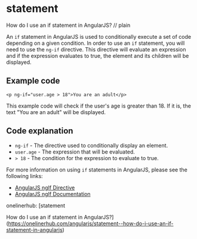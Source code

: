 # statement

How do I use an if statement in AngularJS?
// plain

An `if` statement in AngularJS is used to conditionally execute a set of code depending on a given condition. In order to use an `if` statement, you will need to use the `ng-if` directive. This directive will evaluate an expression and if the expression evaluates to true, the element and its children will be displayed.

## Example code

```
<p ng-if="user.age > 18">You are an adult</p>
```

This example code will check if the user's age is greater than 18. If it is, the text "You are an adult" will be displayed.

## Code explanation


* `ng-if` - The directive used to conditionally display an element.
* `user.age` - The expression that will be evaluated.
* `> 18` - The condition for the expression to evaluate to true.

For more information on using `if` statements in AngularJS, please see the following links:

* [AngularJS ngIf Directive](https://www.w3schools.com/angular/ng_ng-if.asp)
* [AngularJS ngIf Documentation](https://docs.angularjs.org/api/ng/directive/ngIf)

onelinerhub: [statement

How do I use an if statement in AngularJS?](https://onelinerhub.com/angularjs/statement--how-do-i-use-an-if-statement-in-angularjs)